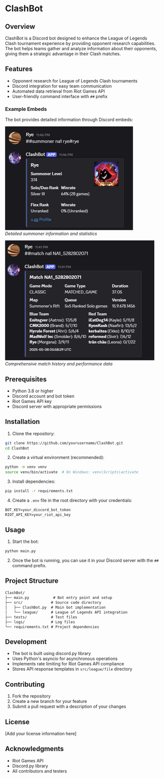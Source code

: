 # ClashBot

## Overview
ClashBot is a Discord bot designed to enhance the League of Legends Clash tournament experience by providing opponent research capabilities. The bot helps teams gather and analyze information about their opponents, giving them a strategic advantage in their Clash matches.

## Features
- Opponent research for League of Legends Clash tournaments
- Discord integration for easy team communication
- Automated data retrieval from Riot Games API
- User-friendly command interface with `##` prefix

### Example Embeds
The bot provides detailed information through Discord embeds:

![Summoner Information](assets/images/clashbot_summoner_embed.png)\
*Detailed summoner information and statistics*

![Match Information](assets/images/clashbot_match_embed.png)\
*Comprehensive match history and performance data*

## Prerequisites
- Python 3.8 or higher
- Discord account and bot token
- Riot Games API key
- Discord server with appropriate permissions

## Installation

1. Clone the repository:
```bash
git clone https://github.com/yourusername/ClashBot.git
cd ClashBot
```

2. Create a virtual environment (recommended):
```bash
python -m venv venv
source venv/bin/activate  # On Windows: venv\Scripts\activate
```

3. Install dependencies:
```bash
pip install -r requirements.txt
```

4. Create a `.env` file in the root directory with your credentials:
```
BOT_KEY=your_discord_bot_token
RIOT_API_KEY=your_riot_api_key
```

## Usage

1. Start the bot:
```bash
python main.py
```

2. Once the bot is running, you can use it in your Discord server with the `##` command prefix.

## Project Structure
```
ClashBot/
├── main.py           # Bot entry point and setup
├── src/             # Source code directory
│   ├── ClashBot.py  # Main bot implementation
│   └── league/      # League of Legends API integration
├── tests/           # Test files
├── logs/            # Log files
└── requirements.txt # Project dependencies
```

## Development
- The bot is built using discord.py library
- Uses Python's asyncio for asynchronous operations
- Implements rate limiting for Riot Games API compliance
- Stores API response templates in `src/league/file` directory

## Contributing
1. Fork the repository
2. Create a new branch for your feature
3. Submit a pull request with a description of your changes

## License
[Add your license information here]

## Acknowledgments
- Riot Games API
- Discord.py library
- All contributors and testers
